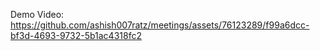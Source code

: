 Demo Video:
https://github.com/ashish007ratz/meetings/assets/76123289/f99a6dcc-bf3d-4693-9732-5b1ac4318fc2
